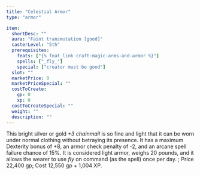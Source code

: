 ```yaml
---
title: "Celestial Armor"
type: "armor"

item:
  shortDesc: ""
  aura: "Faint transmutation [good]"
  casterLevel: "5th"
  prerequisites:
    feats: ["{% feat_link craft-magic-arms-and-armor %}"]
    spells: ["_fly_"]
    special: ["creator must be good"]
  slot: ""
  marketPrice: 0
  marketPriceSpecial: ""
  costToCreate:
    gp: 0
    xp: 0
  costToCreateSpecial: ""
  weight: ""
  description: ""
---
```

This bright silver or gold _+3 chainmail_ is so fine and light that it can be worn under normal clothing without betraying its presence. It has a maximum Dexterity bonus of +8, an armor check penalty of -2, and an arcane spell failure chance of 15%. It is considered light armor, weighs 20 pounds, and it allows the wearer to use _fly_ on command (as the spell) once per day.
; Price 22,400 gp; Cost 12,550 gp + 1,004 XP.

